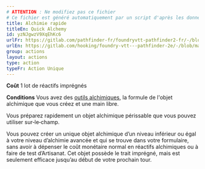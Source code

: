 ```yaml
---
# ATTENTION : Ne modifiez pas ce fichier
# Ce fichier est généré automatiquement par un script d'après les données du module Foundry VTT officiel et de sa traduction
title: Alchimie rapide
titleEn: Quick Alchemy
id: yzNJgwzV9XqEhKc6
urlFr: https://gitlab.com/pathfinder-fr/foundryvtt-pathfinder2-fr/-/blob/master/data/actions/yzNJgwzV9XqEhKc6.htm
urlEn: https://gitlab.com/hooking/foundry-vtt---pathfinder-2e/-/blob/master/packs/data/actions.db/quick-alchemy.json
group: actions
layout: actions
type: action
typeFr: Action Unique
---
```

**Coût** 1 lot de réactifs imprégnés

**Conditions** Vous avez des [outils alchimiques](../equipment/outils-d-alchimiste.md), la formule de l'objet alchimique que vous créez et une main libre.

Vous préparez rapidement un objet alchimique périssable que vous pouvez utiliser sur‑le‑champ.

Vous pouvez créer un unique objet alchimique d’un niveau inférieur ou égal à votre niveau d’alchimie avancée et qui se trouve dans votre formulaire, sans avoir à dépenser le coût monétaire normal en réactifs alchimiques ou à faire de test d’Artisanat. Cet objet possède le trait imprégné, mais est seulement efficace jusqu’au début de votre prochain tour.
